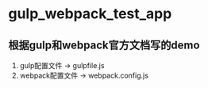# gulp_webpack_test_app
## 根据gulp和webpack官方文档写的demo

1. gulp配置文件 -> gulpfile.js
2. webpack配置文件 -> webpack.config.js
